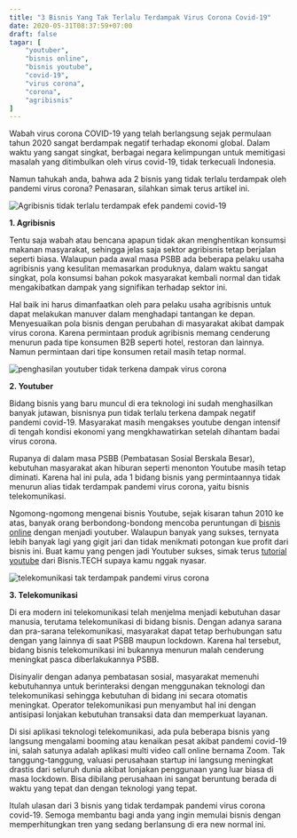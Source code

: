 ```yaml
---
title: "3 Bisnis Yang Tak Terlalu Terdampak Virus Corona Covid-19"
date: 2020-05-31T08:37:59+07:00
draft: false
tagar: [
    "youtuber",
    "bisnis online",
    "bisnis youtube",
    "covid-19",
    "virus corona",
    "corona",
    "agribisnis"
]
---
```


Wabah virus corona COVID-19 yang telah berlangsung sejak permulaan tahun 2020 sangat berdampak negatif terhadap ekonomi global. Dalam waktu yang sangat singkat, berbagai negara kelimpungan untuk memitigasi masalah yang ditimbulkan oleh virus covid-19, tidak terkecuali Indonesia.

Namun tahukah anda, bahwa ada 2 bisnis yang tidak terlalu terdampak oleh pandemi virus corona? Penasaran, silahkan simak terus artikel ini.

![Agribisnis tidak terlalu terdampak efek pandemi covid-19](../../img/agribisnis-tak-terdampak-covid19.jpg)

**1. Agribisnis**

Tentu saja wabah atau bencana apapun tidak akan menghentikan konsumsi makanan masyarakat, sehingga jelas saja sektor agribisnis tetap berjalan seperti biasa. Walaupun pada awal masa PSBB ada beberapa pelaku usaha agribisnis yang kesulitan memasarkan produknya, dalam waktu sangat singkat, pola konsumsi bahan pokok masyarakat kembali normal dan tidak mengakibatkan dampak yang signifikan terhadap sektor ini.

Hal baik ini harus dimanfaatkan oleh para pelaku usaha agribisnis untuk dapat melakukan manuver dalam menghadapi tantangan ke depan. Menyesuaikan pola bisnis dengan perubahan di masyarakat akibat dampak virus corona. Karena permintaan produk agribisnis memang cenderung menurun pada tipe konsumen B2B seperti hotel, restoran dan lainnya. Namun permintaan dari tipe konsumen retail masih tetap normal.

![penghasilan youtuber tidak terkena dampak virus corona](../../img/youtuber-peluang-bisnis-anti-covid-19.jpg)

**2. Youtuber**

Bidang bisnis yang baru muncul di era teknologi ini sudah menghasilkan banyak jutawan, bisnisnya pun tidak terlalu terkena dampak negatif pandemi covid-19. Masyarakat masih mengakses youtube dengan intensif di tengah kondisi ekonomi yang mengkhawatirkan setelah dihantam badai virus corona. 

Rupanya di dalam masa PSBB (Pembatasan Sosial Berskala Besar), kebutuhan masyarakat akan hiburan seperti menonton Youtube masih tetap diminati. Karena hal ini pula, ada 1 bidang bisnis yang permintaannya tidak menurun alias tidak terdampak pandemi virus corona, yaitu bisnis telekomunikasi.

Ngomong-ngomong mengenai bisnis Youtube, sejak kisaran tahun 2010 ke atas, banyak orang berbondong-bondong mencoba peruntungan di [bisnis online](../../bisnis-online/) dengan menjadi youtuber. Walaupun banyak yang sukses, ternyata lebih banyak lagi yang gigit jari dan tidak menikmati potongan kue profit dari bisnis ini. Buat kamu yang pengen jadi Youtuber sukses, simak terus [tutorial youtube](../../tagar/tutorial-youtube) dari Bisnis.TECH supaya kamu nggak nyasar.

![telekomunikasi tak terdampak pandemi virus corona](../../img/bisnis-telekomunikasi-salah-satu-bisnis-yang-tidak-terdampak-covid-19.jpg)

**3. Telekomunikasi**

Di era modern ini telekomunikasi telah menjelma menjadi kebutuhan dasar manusia, terutama telekomunikasi di bidang bisnis. Dengan adanya sarana dan pra-sarana telekomunikasi, masyarakat dapat tetap berhubungan satu dengan yang lainnya di saat PSBB maupun lockdown. Karena hal tersebut, bidang bisnis telekomunikasi ini bukannya menurun malah cenderung meningkat pasca diberlakukannya PSBB. 

Disinyalir dengan adanya pembatasan sosial, masyarakat memenuhi kebutuhannya untuk berinteraksi dengan menggunakan teknologi dan telekomunikasi sehingga kebutuhan di bidang ini secara otomatis meningkat. Operator telekomunikasi pun menyambut hal ini dengan antisipasi lonjakan kebutuhan transaksi data dan memperkuat layanan.

Di sisi aplikasi teknologi telekomunikasi, ada pula beberapa bisnis yang langsung mengalami booming atau kenaikan pesat akibat pandemi covid-19 ini, salah satunya adalah aplikasi multi video call online bernama Zoom. Tak tanggung-tanggung, valuasi perusahaan startup ini langsung meningkat drastis dari seluruh dunia akibat lonjakan penggunaan yang luar biasa di masa lockdown. Bisa dibilang perusahaan ini sangat beruntung berada di waktu yang tepat dan dengan teknologi yang tepat.

Itulah ulasan dari 3 bisnis yang tidak terdampak pandemi virus corona covid-19. Semoga membantu bagi anda yang ingin memulai bisnis dengan memperhitungkan tren yang sedang berlansung di era new normal ini.
